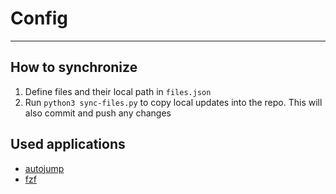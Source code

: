 # Config

---

## How to synchronize

1. Define files and their local path in `files.json`
2. Run `python3 sync-files.py` to copy local updates into the repo. This will also commit and push any changes


## Used applications

- [autojump](https://github.com/wting/autojump)
- [fzf](https://github.com/junegunn/fzf)

